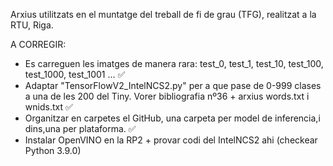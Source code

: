 Arxius utilitzats en el muntatge del treball de fi de grau (TFG), realitzat a la RTU, Riga.

A CORREGIR:

- Es carreguen les imatges de manera rara: test_0, test_1, test_10, test_100, test_1000, test_1001 ...  ✅
- Adaptar "TensorFlowV2_IntelNCS2.py" per a que pase de 0-999 clases a una de les 200 del Tiny. Vorer bibliografia nº36 + arxius words.txt i wnids.txt ✅
- Organitzar en carpetes el GitHub, una carpeta per model de inferencia,i dins,una per plataforma. ✅
- Instalar OpenVINO en la RP2 + provar codi del IntelNCS2 ahi (checkear Python 3.9.0)
